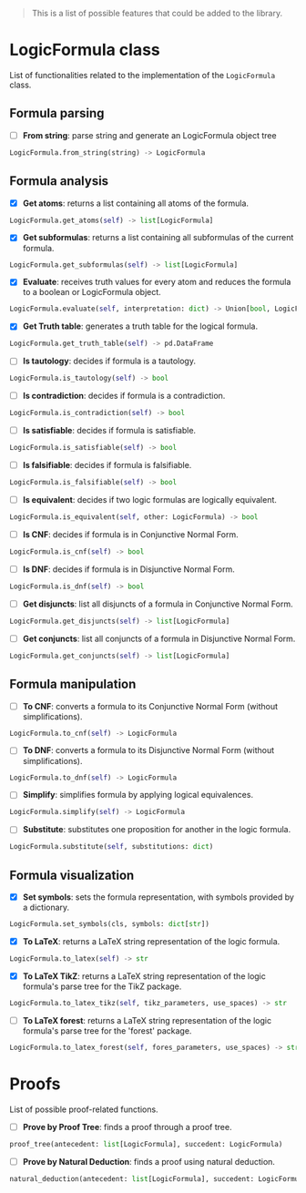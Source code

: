 > This is a list of possible features that could be added to the library.


# LogicFormula class
List of functionalities related to the implementation of the `LogicFormula` class.

## Formula parsing

* [ ] **From string**: parse string and generate an LogicFormula object tree
```python
LogicFormula.from_string(string) -> LogicFormula
```

## Formula analysis

* [X] **Get atoms**: returns a list containing all atoms of the formula.
```python
LogicFormula.get_atoms(self) -> list[LogicFormula]
```
* [X] **Get subformulas**: returns a list containing all subformulas of the current formula.
```python
LogicFormula.get_subformulas(self) -> list[LogicFormula]
```
* [X] **Evaluate**: receives truth values for every atom and reduces the formula to a boolean or LogicFormula object.
```python
LogicFormula.evaluate(self, interpretation: dict) -> Union[bool, LogicFormula]
```
* [X] **Get Truth table**: generates a truth table for the logical formula.
```python
LogicFormula.get_truth_table(self) -> pd.DataFrame
```
* [ ] **Is tautology**: decides if formula is a tautology.
```python
LogicFormula.is_tautology(self) -> bool
```
* [ ] **Is contradiction**: decides if formula is a contradiction.
```python
LogicFormula.is_contradiction(self) -> bool
```
* [ ] **Is satisfiable**: decides if formula is satisfiable.
```python
LogicFormula.is_satisfiable(self) -> bool
```
* [ ] **Is falsifiable**: decides if formula is falsifiable.
```python
LogicFormula.is_falsifiable(self) -> bool
```
* [ ] **Is equivalent**: decides if two logic formulas are logically equivalent.
```python
LogicFormula.is_equivalent(self, other: LogicFormula) -> bool
```
* [ ] **Is CNF**: decides if formula is in Conjunctive Normal Form.
```python
LogicFormula.is_cnf(self) -> bool
```
* [ ] **Is DNF**: decides if formula is in Disjunctive Normal Form.
```python
LogicFormula.is_dnf(self) -> bool
```
* [ ] **Get disjuncts**: list all disjuncts of a formula in Conjunctive Normal Form.
```python
LogicFormula.get_disjuncts(self) -> list[LogicFormula]
```
* [ ] **Get conjuncts**: list all conjuncts of a formula in Disjunctive Normal Form.
```python
LogicFormula.get_conjuncts(self) -> list[LogicFormula]
```


## Formula manipulation

* [ ] **To CNF**: converts a formula to its Conjunctive Normal Form (without simplifications).
```python
LogicFormula.to_cnf(self) -> LogicFormula
```
* [ ] **To DNF**: converts a formula to its Disjunctive Normal Form (without simplifications).
```python
LogicFormula.to_dnf(self) -> LogicFormula
```
* [ ] **Simplify**: simplifies formula by applying logical equivalences.
```python
LogicFormula.simplify(self) -> LogicFormula
```
* [ ] **Substitute**: substitutes one proposition for another in the logic formula.
```python
LogicFormula.substitute(self, substitutions: dict)
```

## Formula visualization

* [X] **Set symbols**: sets the formula representation, with symbols provided by a dictionary.
```python
LogicFormula.set_symbols(cls, symbols: dict[str])
```
* [X] **To LaTeX**: returns a LaTeX string representation of the logic formula.
```python
LogicFormula.to_latex(self) -> str
```
* [X] **To LaTeX TikZ**: returns a LaTeX string representation of the logic formula's parse tree for the TikZ package.
```python
LogicFormula.to_latex_tikz(self, tikz_parameters, use_spaces) -> str
```
* [ ] **To LaTeX forest**: returns a LaTeX string representation of the logic formula's parse tree for the 'forest' package.
```python
LogicFormula.to_latex_forest(self, fores_parameters, use_spaces) -> str
```


# Proofs
List of possible proof-related functions.

* [ ] **Prove by Proof Tree**: finds a proof through a proof tree.
```python
proof_tree(antecedent: list[LogicFormula], succedent: LogicFormula)
```
* [ ] **Prove by Natural Deduction**: finds a proof using natural deduction.
```python
natural_deduction(antecedent: list[LogicFormula], succedent: LogicFormula)
```


<!-- Item template

* [ ] **Name**: description
```python
function(*parameters)
```

-->